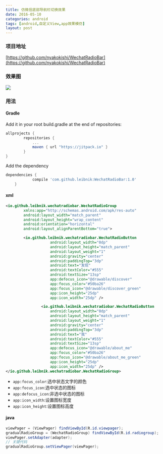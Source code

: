 ```yaml
---
title: 仿微信底部导航栏切换效果
date: 2016-05-10
categories: android
tags: [android,自定义View,app效果模仿]
layout: post
---
```


### 项目地址
[https://github.com/nyakokishi/WechatRadioBar](https://github.com/nyakokishi/WechatRadioBar)

### 效果图
![](http://ww1.sinaimg.cn/mw690/b5405c76gw1f3qb7xo3wug20ax0ad4a1.gif)

<!-- more -->

### 用法
#### Gradle
Add it in your root build.gradle at the end of repositories:

```groovy
allprojects {
		repositories {
			...
			maven { url "https://jitpack.io" }
		}
}
```

Add the dependency

```groovy
dependencies {
	        compile 'com.github.leibnik:WechatRadioBar:1.0'
	}
```

#### xml

```xml
<io.github.leibnik.wechatradiobar.WechatRadioGroup
        xmlns:app="http://schemas.android.com/apk/res-auto"
        android:layout_width="match_parent"
        android:layout_height="wrap_content"
        android:orientation="horizontal"
        android:layout_alignParentBottom="true">

        <io.github.leibnik.wechatradiobar.WechatRadioButton
                    android:layout_width="0dp"
                    android:layout_height="match_parent"
                    android:layout_weight="1"
                    android:gravity="center"
                    android:paddingTop="3dp"
                    android:text="发现"
                    android:textColor="#555"
                    android:textSize="13sp"
                    app:defocus_icon="@drawable/discover"
                    app:focus_color="#50ba26"
                    app:focus_icon="@drawable/discover_green"
                    app:icon_height="25dp"
                    app:icon_width="25dp" />

                <io.github.leibnik.wechatradiobar.WechatRadioButton
                    android:layout_width="0dp"
                    android:layout_height="match_parent"
                    android:layout_weight="1"
                    android:gravity="center"
                    android:paddingTop="3dp"
                    android:text="我"
                    android:textColor="#555"
                    android:textSize="13sp"
                    app:defocus_icon="@drawable/about_me"
                    app:focus_color="#50ba26"
                    app:focus_icon="@drawable/about_me_green"
                    app:icon_height="25dp"
                    app:icon_width="25dp" />
</io.github.leibnik.wechatradiobar.WechatRadioGroup>
```

* `app:focus_color`:选中状态文字的颜色
* `app:focus_icon`:选中状态的图标
* `app:defocus_icon`:非选中状态的图标
* `app:icon_width`:设置图标宽度
* `app:icon_height`:设置图标高度

#### java

```java
viewPager = (ViewPager) findViewById(R.id.viewpager);
gradualRadioGroup = (WechatRadioGroup) findViewById(R.id.radiogroup);
viewPager.setAdapter(adapter);
// 关键代码
gradualRadioGroup.setViewPager(viewPager);
```
